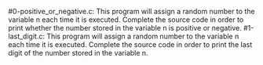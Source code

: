#0-positive_or_negative.c:
	This program will assign a random number to the variable n each time it is executed. Complete the source code in order to print whether the number stored in the variable n is positive or negative.
#1-last_digit.c:
	This program will assign a random number to the variable n each time it is executed. Complete the source code in order to print the last digit of the number stored in the variable n.
